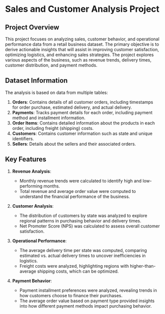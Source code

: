 # Sales and Customer Analysis Project

## Project Overview

This project focuses on analyzing sales, customer behavior, and operational performance data from a retail business dataset. The primary objective is to derive actionable insights that will assist in improving customer satisfaction, optimizing logistics, and enhancing sales strategies. The project explores various aspects of the business, such as revenue trends, delivery times, customer distribution, and payment methods.

## Dataset Information

The analysis is based on data from multiple tables:

1. **Orders**: Contains details of all customer orders, including timestamps for order purchase, estimated delivery, and actual delivery.
2. **Payments**: Tracks payment details for each order, including payment method and installment information.
3. **Order Items**: Contains detailed information about the products in each order, including freight (shipping) costs.
4. **Customers**: Contains customer information such as state and unique identifiers.
5. **Sellers**: Details about the sellers and their associated orders.

## Key Features

1. **Revenue Analysis**:
   - Monthly revenue trends were calculated to identify high and low-performing months.
   - Total revenue and average order value were computed to understand the financial performance of the business.

2. **Customer Analysis**:
   - The distribution of customers by state was analyzed to explore regional patterns in purchasing behavior and delivery times.
   - Net Promoter Score (NPS) was calculated to assess overall customer satisfaction.
   
3. **Operational Performance**:
   - The average delivery time per state was computed, comparing estimated vs. actual delivery times to uncover inefficiencies in logistics.
   - Freight costs were analyzed, highlighting regions with higher-than-average shipping costs, which can be optimized.

4. **Payment Behavior**:
   - Payment installment preferences were analyzed, revealing trends in how customers choose to finance their purchases.
   - The average order value based on payment type provided insights into how different payment methods impact purchasing behavior.

